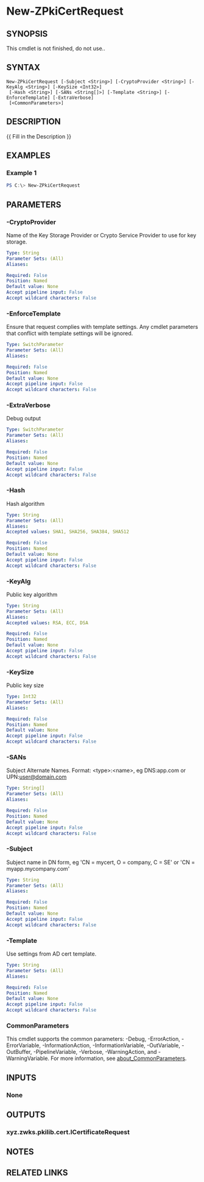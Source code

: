 ﻿---
external help file: PkiCertClient.dll-Help.xml
Module Name: ZPki
online version:
schema: 2.0.0
---

# New-ZPkiCertRequest

## SYNOPSIS
This cmdlet is not finished, do not use..

## SYNTAX

```
New-ZPkiCertRequest [-Subject <String>] [-CryptoProvider <String>] [-KeyAlg <String>] [-KeySize <Int32>]
 [-Hash <String>] [-SANs <String[]>] [-Template <String>] [-EnforceTemplate] [-ExtraVerbose]
 [<CommonParameters>]
```

## DESCRIPTION
{{ Fill in the Description }}

## EXAMPLES

### Example 1
```powershell
PS C:\> New-ZPkiCertRequest
```

## PARAMETERS

### -CryptoProvider
Name of the Key Storage Provider or Crypto Service Provider to use for key storage.

```yaml
Type: String
Parameter Sets: (All)
Aliases:

Required: False
Position: Named
Default value: None
Accept pipeline input: False
Accept wildcard characters: False
```

### -EnforceTemplate
Ensure that request complies with template settings.
Any cmdlet parameters that conflict with template settings will be ignored.

```yaml
Type: SwitchParameter
Parameter Sets: (All)
Aliases:

Required: False
Position: Named
Default value: None
Accept pipeline input: False
Accept wildcard characters: False
```

### -ExtraVerbose
Debug output

```yaml
Type: SwitchParameter
Parameter Sets: (All)
Aliases:

Required: False
Position: Named
Default value: None
Accept pipeline input: False
Accept wildcard characters: False
```

### -Hash
Hash algorithm

```yaml
Type: String
Parameter Sets: (All)
Aliases:
Accepted values: SHA1, SHA256, SHA384, SHA512

Required: False
Position: Named
Default value: None
Accept pipeline input: False
Accept wildcard characters: False
```

### -KeyAlg
Public key algorithm

```yaml
Type: String
Parameter Sets: (All)
Aliases:
Accepted values: RSA, ECC, DSA

Required: False
Position: Named
Default value: None
Accept pipeline input: False
Accept wildcard characters: False
```

### -KeySize
Public key size

```yaml
Type: Int32
Parameter Sets: (All)
Aliases:

Required: False
Position: Named
Default value: None
Accept pipeline input: False
Accept wildcard characters: False
```

### -SANs
Subject Alternate Names.
Format: \<type\>:\<name\>, eg DNS:app.com or UPN:user@domain.com

```yaml
Type: String[]
Parameter Sets: (All)
Aliases:

Required: False
Position: Named
Default value: None
Accept pipeline input: False
Accept wildcard characters: False
```

### -Subject
Subject name in DN form, eg 'CN = mycert, O = company, C = SE' or 'CN = myapp.mycompany.com'

```yaml
Type: String
Parameter Sets: (All)
Aliases:

Required: False
Position: Named
Default value: None
Accept pipeline input: False
Accept wildcard characters: False
```

### -Template
Use settings from AD cert template.

```yaml
Type: String
Parameter Sets: (All)
Aliases:

Required: False
Position: Named
Default value: None
Accept pipeline input: False
Accept wildcard characters: False
```

### CommonParameters
This cmdlet supports the common parameters: -Debug, -ErrorAction, -ErrorVariable, -InformationAction, -InformationVariable, -OutVariable, -OutBuffer, -PipelineVariable, -Verbose, -WarningAction, and -WarningVariable. For more information, see [about_CommonParameters](http://go.microsoft.com/fwlink/?LinkID=113216).

## INPUTS

### None

## OUTPUTS

### xyz.zwks.pkilib.cert.ICertificateRequest

## NOTES

## RELATED LINKS
